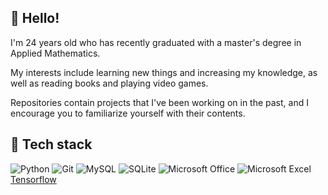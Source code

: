 ## 👋 Hello!
I'm 24 years old who has recently graduated with a master's degree in Applied Mathematics. <br>

My interests include learning new things and increasing my knowledge, as well as reading books and playing video games. <br>

Repositories contain projects that I've been working on in the past, and I encourage you to familiarize yourself with their contents. 

## 🔧 Tech stack

![Python](https://img.shields.io/badge/Python-3776AB?style=for-the-badge&logo=python&logoColor=white)
![Git](https://img.shields.io/badge/GIT-E44C30?style=for-the-badge&logo=git&logoColor=white)
![MySQL](https://img.shields.io/badge/MySQL-00000F?style=for-the-badge&logo=mysql&logoColor=white)
![SQLite](https://img.shields.io/badge/SQLite-07405E?style=for-the-badge&logo=sqlite&logoColor=white)
![Microsoft Office](https://img.shields.io/badge/Microsoft_Office-D83B01?style=for-the-badge&logo=microsoft-office&logoColor=white)
![Microsoft Excel](https://img.shields.io/badge/Microsoft_Excel-217346?style=for-the-badge&logo=microsoft-excel&logoColor=white)
[Tensorflow](https://img.shields.io/badge/TensorFlow-FF6F00?style=for-the-badge&logo=tensorflow&logoColor=white)

<!---
PWycech/PWycech is a ✨ special ✨ repository because its `README.md` (this file) appears on your GitHub profile.
You can click the Preview link to take a look at your changes.
--->
